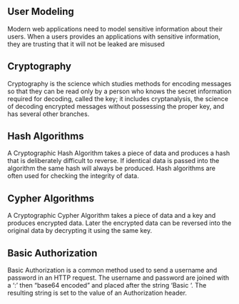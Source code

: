 ## User Modeling
Modern web applications need to model sensitive information about their users. When a users provides an applications with sensitive information, they are trusting that it will not be leaked are misused

## Cryptography
Cryptography is the science which studies methods for encoding messages so that they can be read only by a person who knows the secret information required for decoding, called the key; it includes cryptanalysis, the science of decoding encrypted messages without possessing the proper key, and has several other branches.

## Hash Algorithms
A Cryptographic Hash Algorithm takes a piece of data and produces a hash that is deliberately difficult to reverse. If identical data is passed into the algorithm the same hash will always be produced. Hash algorithms are often used for checking the integrity of data.

## Cypher Algorithms
A Cryptographic Cypher Algorithm takes a piece of data and a key and produces encrypted data. Later the encrypted data can be reversed into the original data by decrypting it using the same key.

## Basic Authorization
Basic Authorization is a common method used to send a username and password in an HTTP request. The username and password are joined with a ‘:’ then “base64 encoded” and placed after the string ‘Basic ‘. The resulting string is set to the value of an Authorization header.
